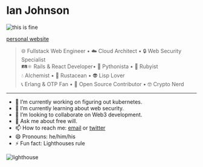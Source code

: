 # Ian Johnson

![this is fine](https://c.tenor.com/fKIG2kiLVPgAAAAM/this-is-fine-its-fine.gif)

[personal website](https://tacoda.dev)

> 🌐 Fullstack Web Engineer &bull; ☁️ Cloud Architect &bull; 🔒 Web Security Specialist \
> 🛤⚛️ Rails & React Developer&bull;  🐍 Pythonista &bull; 💎 Rubyist \
> 💧 Alchemist &bull; 🦀 Rustacean &bull; 👽 Lisp Lover \
> 📞 Erlang & OTP Fan &bull; 📖 Open Source Contributor &bull; 🤓 Crypto Nerd

---

- 🔭 I’m currently working on figuring out kubernetes.
- 🌱 I’m currently learning about web security.
- 👯 I’m looking to collaborate on Web3 development.
- 💬 Ask me about free will.
- 📫 How to reach me: [email](mailto:tacoda@hey.com) or [twitter](https://twitter.com/tacoda_dev)
- 😄 Pronouns: he/him/his
- ⚡ Fun fact: Lighthouses rule

![lighthouse](https://cdn-icons-png.flaticon.com/512/753/753890.png)
